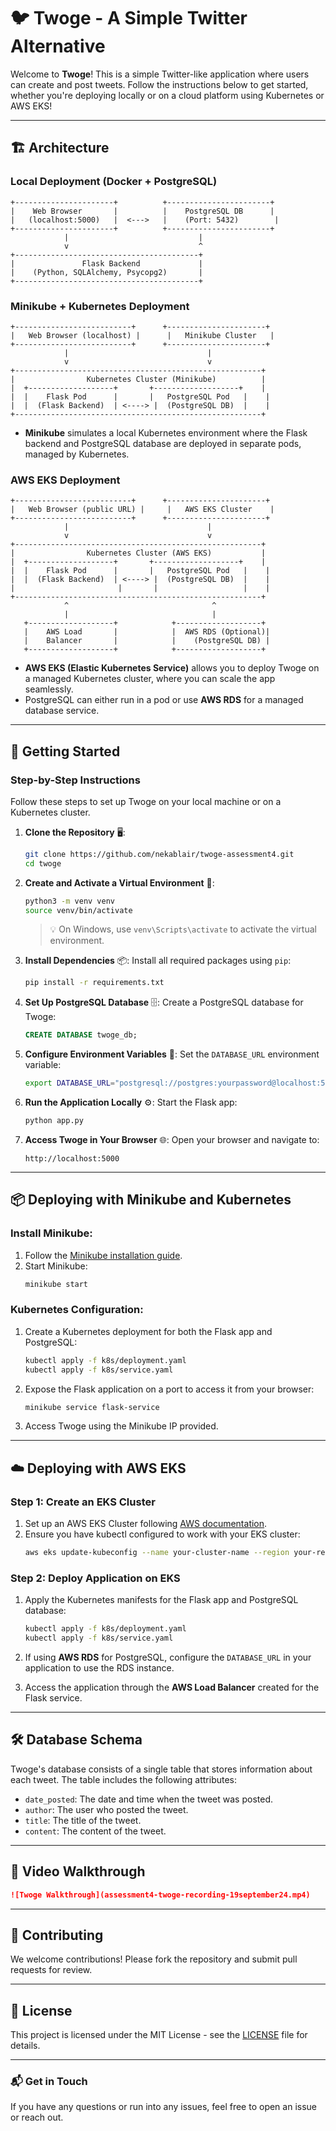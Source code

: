 # 🐦 Twoge - A Simple Twitter Alternative

Welcome to **Twoge**! This is a simple Twitter-like application where users can create and post tweets. Follow the instructions below to get started, whether you're deploying locally or on a cloud platform using Kubernetes or AWS EKS!

---

## 🏗️ Architecture

### **Local Deployment (Docker + PostgreSQL)**

```plaintext
+----------------------+          +-----------------------+
|    Web Browser       |          |    PostgreSQL DB      |
|   (localhost:5000)   |  <--->   |    (Port: 5432)        |
+----------------------+          +-----------------------+
            |                             |
            v                             ^
+-----------------------------------------+
|               Flask Backend             |
|    (Python, SQLAlchemy, Psycopg2)       |
+-----------------------------------------+
```

### **Minikube + Kubernetes Deployment**

```plaintext
+--------------------------+      +----------------------+
|   Web Browser (localhost) |      |   Minikube Cluster   |
+--------------------------+      +----------------------+
            |                               |
            v                               v
+-------------------------------------------------------+
|                Kubernetes Cluster (Minikube)          |
|  +-------------------+       +-------------------+    |
|  |    Flask Pod      |       |   PostgreSQL Pod   |    |
|  |  (Flask Backend)  | <----> |  (PostgreSQL DB)  |    |
+-------------------------------------------------------+
```

- **Minikube** simulates a local Kubernetes environment where the Flask backend and PostgreSQL database are deployed in separate pods, managed by Kubernetes.

### **AWS EKS Deployment**

```plaintext
+--------------------------+      +----------------------+
|   Web Browser (public URL) |     |   AWS EKS Cluster    |
+--------------------------+      +----------------------+
            |                               |
            v                               v
+-------------------------------------------------------+
|                Kubernetes Cluster (AWS EKS)           |
|  +-------------------+       +-------------------+    |
|  |    Flask Pod      |       |   PostgreSQL Pod   |    |
|  |  (Flask Backend)  | <----> |  (PostgreSQL DB)  |    |
|                       |       |                   |    |
+-------------------------------------------------------+
            ^                                ^
            |                                |
   +-------------------+            +-------------------+
   |    AWS Load       |            |  AWS RDS (Optional)|
   |    Balancer       |            |    (PostgreSQL DB) |
   +-------------------+            +-------------------+
```

- **AWS EKS (Elastic Kubernetes Service)** allows you to deploy Twoge on a managed Kubernetes cluster, where you can scale the app seamlessly.
- PostgreSQL can either run in a pod or use **AWS RDS** for a managed database service.

---

## 🚀 Getting Started

### Step-by-Step Instructions

Follow these steps to set up Twoge on your local machine or on a Kubernetes cluster.

1. **Clone the Repository** 🖥️:
   ```bash
   git clone https://github.com/nekablair/twoge-assessment4.git
   cd twoge
   ```

2. **Create and Activate a Virtual Environment** 🐍:
   ```bash
   python3 -m venv venv
   source venv/bin/activate
   ```

   > 💡 On Windows, use `venv\Scripts\activate` to activate the virtual environment.

3. **Install Dependencies** 📦:
   Install all required packages using `pip`:
   ```bash
   pip install -r requirements.txt
   ```

4. **Set Up PostgreSQL Database** 🗄️:
   Create a PostgreSQL database for Twoge:
   ```sql
   CREATE DATABASE twoge_db;
   ```

5. **Configure Environment Variables** 🔧:
   Set the `DATABASE_URL` environment variable:
   ```bash
   export DATABASE_URL="postgresql://postgres:yourpassword@localhost:5432/twoge_db"
   ```

6. **Run the Application Locally** ⚙️:
   Start the Flask app:
   ```bash
   python app.py
   ```

7. **Access Twoge in Your Browser** 🌐:
   Open your browser and navigate to:
   ```
   http://localhost:5000
   ```

---

## 📦 Deploying with Minikube and Kubernetes

### Install Minikube:
1. Follow the [Minikube installation guide](https://minikube.sigs.k8s.io/docs/start/).
2. Start Minikube:
   ```bash
   minikube start
   ```

### Kubernetes Configuration:
1. Create a Kubernetes deployment for both the Flask app and PostgreSQL:
   ```bash
   kubectl apply -f k8s/deployment.yaml
   kubectl apply -f k8s/service.yaml
   ```

2. Expose the Flask application on a port to access it from your browser:
   ```bash
   minikube service flask-service
   ```

3. Access Twoge using the Minikube IP provided.

---

## ☁️ Deploying with AWS EKS

### Step 1: Create an EKS Cluster
1. Set up an AWS EKS Cluster following [AWS documentation](https://docs.aws.amazon.com/eks/latest/userguide/getting-started.html).
2. Ensure you have kubectl configured to work with your EKS cluster:
   ```bash
   aws eks update-kubeconfig --name your-cluster-name --region your-region
   ```

### Step 2: Deploy Application on EKS
1. Apply the Kubernetes manifests for the Flask app and PostgreSQL database:
   ```bash
   kubectl apply -f k8s/deployment.yaml
   kubectl apply -f k8s/service.yaml
   ```

2. If using **AWS RDS** for PostgreSQL, configure the `DATABASE_URL` in your application to use the RDS instance.

3. Access the application through the **AWS Load Balancer** created for the Flask service.

---

## 🛠️ Database Schema

Twoge's database consists of a single table that stores information about each tweet. The table includes the following attributes:

- `date_posted`: The date and time when the tweet was posted.
- `author`: The user who posted the tweet.
- `title`: The title of the tweet.
- `content`: The content of the tweet.

---

## 🎥 Video Walkthrough


```markdown
![Twoge Walkthrough](assessment4-twoge-recording-19september24.mp4)
```

---

## 📝 Contributing

We welcome contributions! Please fork the repository and submit pull requests for review.

---

## 📜 License

This project is licensed under the MIT License - see the [LICENSE](LICENSE) file for details.

---

### 📬 Get in Touch

If you have any questions or run into any issues, feel free to open an issue or reach out.
